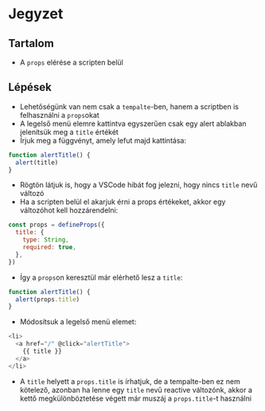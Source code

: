 # Jegyzet

## Tartalom

- A `props` elérése a scripten belül

## Lépések

- Lehetőségünk van nem csak a `tempalte`-ben, hanem a scriptben is felhasználni a `props`okat
- A legelső menü elemre kattintva egyszerűen csak egy alert ablakban jelenítsük meg a `title` értékét
- Írjuk meg a függvényt, amely lefut majd kattintása:

```js
function alertTitle() {
  alert(title)
}
```

- Rögtön látjuk is, hogy a VSCode hibát fog jelezni, hogy nincs `title` nevű változó
- Ha a scripten belül el akarjuk érni a props értékeket, akkor egy változóhot kell hozzárendelni:

```js
const props = defineProps({
  title: {
    type: String,
    required: true,
  },
})
```

- Így a `props`on keresztül már elérhető lesz a `title`:

```js
function alertTitle() {
  alert(props.title)
}
```

- Módosítsuk a legelső menü elemet:

```js
<li>
  <a href="/" @click="alertTitle">
    {{ title }}
  </a>
</li>
```

- A `title` helyett a `props.title` is írhatjuk, de a tempalte-ben ez nem kötelező,
  azonban ha lenne egy `title` nevű reactive változónk, akkor a kettő megkülönböztetése végett már muszáj a `props.title`-t használni

